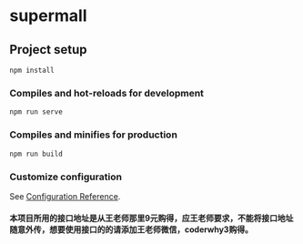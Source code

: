 # supermall

## Project setup
```
npm install
```

### Compiles and hot-reloads for development
```
npm run serve
```

### Compiles and minifies for production
```
npm run build
```

### Customize configuration
See [Configuration Reference](https://cli.vuejs.org/config/).


#### 本项目所用的接口地址是从王老师那里9元购得，应王老师要求，不能将接口地址随意外传，想要使用接口的的请添加王老师微信，coderwhy3购得。
